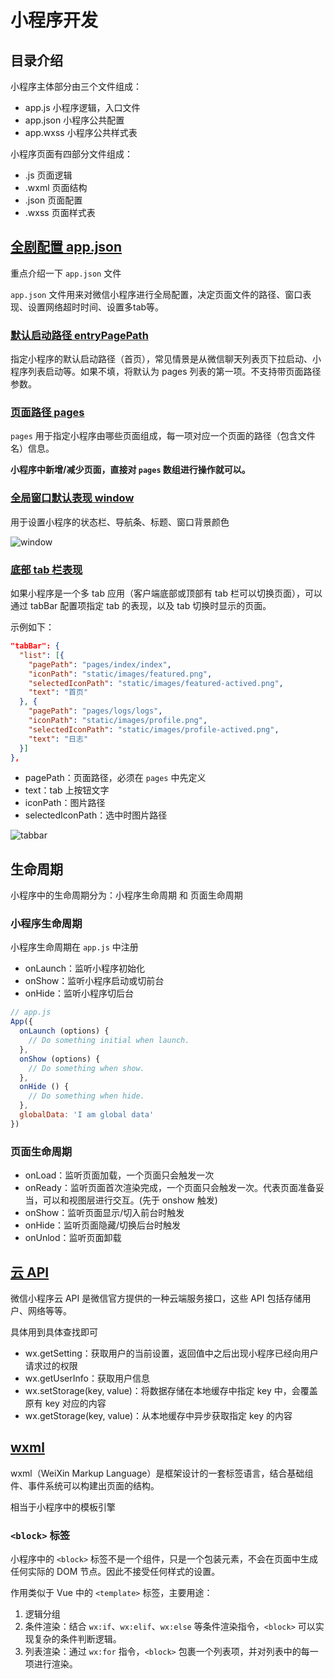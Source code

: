 # 小程序开发

## 目录介绍

小程序主体部分由三个文件组成：

- app.js 小程序逻辑，入口文件
- app.json 小程序公共配置
- app.wxss 小程序公共样式表

小程序页面有四部分文件组成：

- .js 页面逻辑
- .wxml 页面结构
- .json 页面配置
- .wxss 页面样式表

## [全剧配置 app.json](https://developers.weixin.qq.com/miniprogram/dev/reference/configuration/app.html)
重点介绍一下 `app.json` 文件

`app.json` 文件用来对微信小程序进行全局配置，决定页面文件的路径、窗口表现、设置网络超时时间、设置多tab等。

### [默认启动路径 entryPagePath](https://developers.weixin.qq.com/miniprogram/dev/reference/configuration/app.html#entryPagePath)
指定小程序的默认启动路径（首页），常见情景是从微信聊天列表页下拉启动、小程序列表启动等。如果不填，将默认为 pages 列表的第一项。不支持带页面路径参数。


### [页面路径 pages](https://developers.weixin.qq.com/miniprogram/dev/reference/configuration/app.html#pages)

`pages` 用于指定小程序由哪些页面组成，每一项对应一个页面的路径（包含文件名）信息。

**小程序中新增/减少页面，直接对 `pages` 数组进行操作就可以。**

### [全局窗口默认表现 window](https://developers.weixin.qq.com/miniprogram/dev/reference/configuration/app.html#pages)

用于设置小程序的状态栏、导航条、标题、窗口背景颜色

![window](https://res.wx.qq.com/wxdoc/dist/assets/img/config.344358b1.jpg)

### [底部 tab 栏表现](https://developers.weixin.qq.com/miniprogram/dev/reference/configuration/app.html#tabBar)

如果小程序是一个多 tab 应用（客户端底部或顶部有 tab 栏可以切换页面），可以通过 tabBar 配置项指定 tab 的表现，以及 tab 切换时显示的页面。

示例如下：

```json
"tabBar": {
  "list": [{
    "pagePath": "pages/index/index",
    "iconPath": "static/images/featured.png",
    "selectedIconPath": "static/images/featured-actived.png",
    "text": "首页"
  }, {
    "pagePath": "pages/logs/logs",
    "iconPath": "static/images/profile.png",
    "selectedIconPath": "static/images/profile-actived.png",
    "text": "日志"
  }]
},
```

- pagePath：页面路径，必须在 `pages` 中先定义
- text：tab 上按钮文字
- iconPath：图片路径
- selectedIconPath：选中时图片路径

![tabbar](https://res.wx.qq.com/wxdoc/dist/assets/img/tabbar.ce1b3c5b.png)


## 生命周期

小程序中的生命周期分为：小程序生命周期 和 页面生命周期

### 小程序生命周期

小程序生命周期在 `app.js` 中注册

- onLaunch：监听小程序初始化
- onShow：监听小程序启动或切前台
- onHide：监听小程序切后台

```js
// app.js
App({
  onLaunch (options) {
    // Do something initial when launch.
  },
  onShow (options) {
    // Do something when show.
  },
  onHide () {
    // Do something when hide.
  },
  globalData: 'I am global data'
})
```

### 页面生命周期

- onLoad：监听页面加载，一个页面只会触发一次
- onReady：监听页面首次渲染完成，一个页面只会触发一次。代表页面准备妥当，可以和视图层进行交互。(先于 onshow 触发)
- onShow：监听页面显示/切入前台时触发
- onHide：监听页面隐藏/切换后台时触发
- onUnlod：监听页面卸载

## [云 API](https://developers.weixin.qq.com/miniprogram/dev/api/)

微信小程序云 API 是微信官方提供的一种云端服务接口，这些 API 包括存储用户、网络等等。

具体用到具体查找即可

- wx.getSetting：获取用户的当前设置，返回值中之后出现小程序已经向用户请求过的权限
- wx.getUserInfo：获取用户信息
- wx.setStorage(key, value)：将数据存储在本地缓存中指定 key 中，会覆盖原有 key 对应的内容
- wx.getStorage(key, value)：从本地缓存中异步获取指定 key 的内容


## [wxml](https://developers.weixin.qq.com/miniprogram/dev/framework/view/wxml/)

wxml（WeiXin Markup Language）是框架设计的一套标签语言，结合基础组件、事件系统可以构建出页面的结构。

相当于小程序中的模板引擎

### `<block>` 标签
小程序中的 `<block>` 标签不是一个组件，只是一个包装元素，不会在页面中生成任何实际的 DOM 节点。因此不接受任何样式的设置。

作用类似于 Vue 中的 `<template>` 标签，主要用途：

1. 逻辑分组
2. 条件渲染：结合 `wx:if`、`wx:elif`、`wx:else` 等条件渲染指令，`<block>` 可以实现复杂的条件判断逻辑。
3. 列表渲染：通过 `wx:for` 指令，`<block>` 包裹一个列表项，并对列表中的每一项进行渲染。



